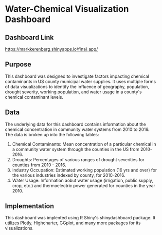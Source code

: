 # Water-Chemical Visualization Dashboard

## Dashboard Link
https://markkerenberg.shinyapps.io/final_app/

## Purpose
This dashboard was designed to investigate factors impacting chemical contaminants in US county municipal water supplies. It uses multiple forms of data visualizations to identify the influence of geography, population, drought severity, working population, and water usage in a county's chemical contaminant levels.

## Data
The underlying data for this dashboard contains information about the chemical concentration in community water systems from 2010 to 2016. The data is broken up into the following tables:
   1) Chemical Contaminants: Mean concentration of a particular chemical in a community water system through the counties in the US from 2010-2016.
   2) Droughts: Percentages of various ranges of drought severities for counties from 2010 - 2016.
   3) Industry Occupation: Estimated working population (16 yrs and over) for the various industries indexed by county, for 2010-2016.
   4) Water Usage: Information aobut water usage (irrigation, public supply, crop, etc.) and thermoelectric power generated for counties in the year 2010.

## Implementation
This dashboard was implented using R Shiny's shinydashboard package. It utilizes Plotly, Highcharter, GGplot, and many more packages for its visualizations.
